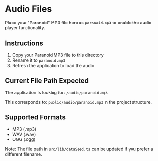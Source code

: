# Audio Files

Place your "Paranoid" MP3 file here as `paranoid.mp3` to enable the audio player functionality.

## Instructions

1. Copy your Paranoid MP3 file to this directory
2. Rename it to `paranoid.mp3`
3. Refresh the application to load the audio

## Current File Path Expected

The application is looking for: `/audio/paranoid.mp3`

This corresponds to: `public/audio/paranoid.mp3` in the project structure.

## Supported Formats

- MP3 (.mp3)
- WAV (.wav) 
- OGG (.ogg)

Note: The file path in `src/lib/dataSeed.ts` can be updated if you prefer a different filename. 
